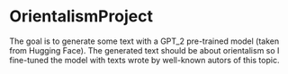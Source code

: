 # OrientalismProject
The goal is to generate some text with a GPT_2 pre-trained model (taken from Hugging Face).
The generated text should be about orientalism so I fine-tuned the model with texts wrote by well-known autors of this topic.


